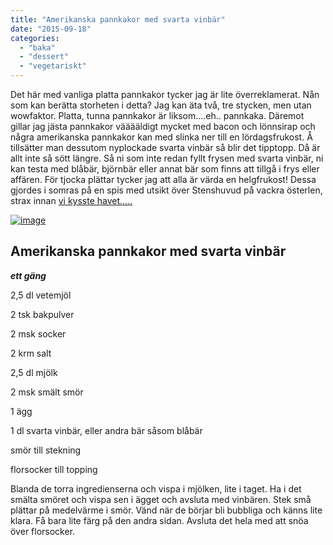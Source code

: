 ```yaml
---
title: "Amerikanska pannkakor med svarta vinbär"
date: "2015-09-18"
categories: 
  - "baka"
  - "dessert"
  - "vegetariskt"
---
```


Det här med vanliga platta pannkakor tycker jag är lite överreklamerat. Nån som kan berätta storheten i detta? Jag kan äta två, tre stycken, men utan wowfaktor. Platta, tunna pannkakor är liksom....eh.. pannkaka. Däremot gillar jag jästa pannkakor vääääldigt mycket med bacon och lönnsirap och några amerikanska pannkakor kan med slinka ner till en lördagsfrukost. Å tillsätter man dessutom nyplockade svarta vinbär så blir det tipptopp. Då är allt inte så sött längre. Så ni som inte redan fyllt frysen med svarta vinbär, ni kan testa med blåbär, björnbär eller annat bär som finns att tillgå i frys eller affären. För tjocka plättar tycker jag att alla är värda en helgfrukost! Dessa gjordes i somras på en spis med utsikt över Stenshuvud på vackra österlen, strax innan [vi kysste havet.....](https://www.youtube.com/watch?v=kCeOcxhq1ok)

[![image](images/image3-1020x765.jpg)](http://import.local/wp-content/uploads/2015/08/image3.jpg)

## Amerikanska pannkakor med svarta vinbär

_**ett gäng**_

2,5 dl vetemjöl

2 tsk bakpulver

2 msk socker

2 krm salt

2,5 dl mjölk

2 msk smält smör

1 ägg

1 dl svarta vinbär, eller andra bär såsom blåbär

smör till stekning

florsocker till topping

Blanda de torra ingredienserna och vispa i mjölken, lite i taget. Ha i det smälta smöret och vispa sen i ägget och avsluta med vinbären. Stek små plättar på medelvärme i smör. Vänd när de börjar bli bubbliga och känns lite klara. Få bara lite färg på den andra sidan. Avsluta det hela med att snöa över florsocker.
